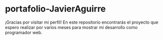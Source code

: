 # portafolio-JavierAguirre
¡Gracias por visitar mi perfil! En este repositorio encontrarás el proyecto que espero realizar por varios meses para mostrar mi desarrollo como programador web.
